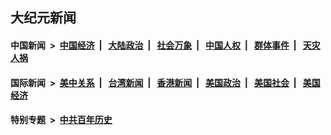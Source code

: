 ## 大纪元新闻

#### 中国新闻 &nbsp;>&nbsp; [中国经济](indexes/ncid283/README.md?08101645) &nbsp;| &nbsp; [大陆政治](indexes/ncid277/README.md?08101645) &nbsp;| &nbsp; [社会万象](indexes/ncid282/README.md?08101645) &nbsp;| &nbsp; [中国人权](indexes/ncid278/README.md?08101645) &nbsp;| &nbsp; [群体事件](indexes/ncid279/README.md?08101645) &nbsp;| &nbsp; [天灾人祸](indexes/ncid280/README.md?08101645)

#### 国际新闻 &nbsp;>&nbsp; [美中关系](indexes/nf1412576/README.md?08101645) &nbsp;| &nbsp; [台湾新闻](indexes/ncid1349361/README.md?08101645) &nbsp;| &nbsp; [香港新闻](indexes/ncid1349362/README.md?08101645) &nbsp;| &nbsp; [美国政治](indexes/ncid1078159/README.md?08101645) &nbsp;| &nbsp; [美国社会](indexes/ncid1078160/README.md?08101645) &nbsp;| &nbsp; [美国经济](indexes/ncid1078158/README.md?08101645)

#### 特别专题 &nbsp;>&nbsp; [中共百年历史](https://github.com/easy2view/epoch-special/blob/master/README.md?08101645)  
